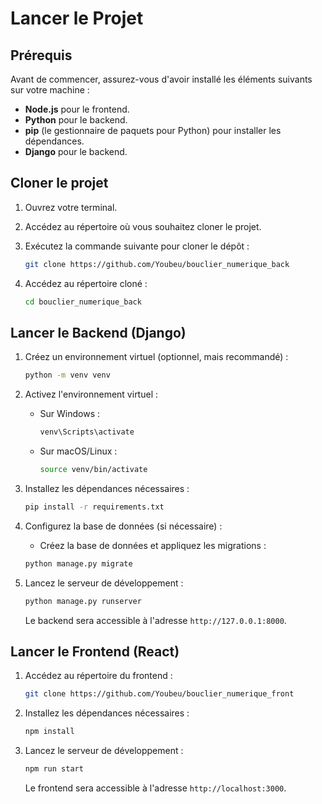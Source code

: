 # Lancer le Projet

## Prérequis

Avant de commencer, assurez-vous d'avoir installé les éléments suivants sur votre machine :

- **Node.js** pour le frontend.
- **Python**  pour le backend.
- **pip**     (le gestionnaire de paquets pour Python) pour installer les dépendances.
- **Django**  pour le backend.

## Cloner le projet

1. Ouvrez votre terminal.
2. Accédez au répertoire où vous souhaitez cloner le projet.
3. Exécutez la commande suivante pour cloner le dépôt :

   ```bash
   git clone https://github.com/Youbeu/bouclier_numerique_back
   ```

4. Accédez au répertoire cloné :

   ```bash
   cd bouclier_numerique_back
   ```

## Lancer le Backend (Django)
1. Créez un environnement virtuel (optionnel, mais recommandé) :

   ```bash
   python -m venv venv
   ```

2. Activez l'environnement virtuel :

   - Sur Windows :

     ```bash
     venv\Scripts\activate
     ```

   - Sur macOS/Linux :

     ```bash
     source venv/bin/activate
     ```

3. Installez les dépendances nécessaires :

   ```bash
   pip install -r requirements.txt
   ```

4. Configurez la base de données (si nécessaire) :

   - Créez la base de données et appliquez les migrations :

   ```bash
   python manage.py migrate
   ```

5. Lancez le serveur de développement :

   ```bash
   python manage.py runserver
   ```

   Le backend sera accessible à l'adresse `http://127.0.0.1:8000`.

## Lancer le Frontend (React)

1. Accédez au répertoire du frontend :

   ```bash
   git clone https://github.com/Youbeu/bouclier_numerique_front
   ```

2. Installez les dépendances nécessaires :

   ```bash
   npm install
   ```

3. Lancez le serveur de développement :

   ```bash
   npm run start
   ```

   Le frontend sera accessible à l'adresse `http://localhost:3000`.